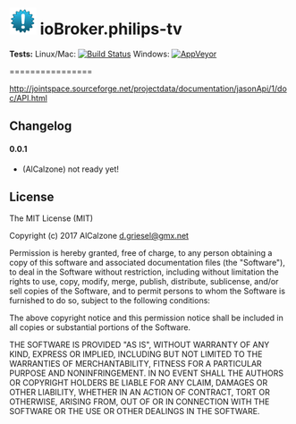 ![Logo](admin/philips-tv.png)
ioBroker.philips-tv
=================

**Tests:** Linux/Mac: [![Build Status](https://travis-ci.org/AlCalzone/ioBroker.philips-tv.svg?branch=master)](https://travis-ci.org/AlCalzone/ioBroker.philips-tv) 
Windows: [![AppVeyor](https://ci.appveyor.com/api/projects/status/github/AlCalzone/ioBroker.philips-tv?branch=master&svg=true)](https://ci.appveyor.com/project/AlCalzone/ioBroker-philips-tv/)

================

http://jointspace.sourceforge.net/projectdata/documentation/jasonApi/1/doc/API.html

## Changelog

#### 0.0.1
* (AlCalzone) not ready yet!

## License
The MIT License (MIT)

Copyright (c) 2017 AlCalzone <d.griesel@gmx.net>

Permission is hereby granted, free of charge, to any person obtaining a copy
of this software and associated documentation files (the "Software"), to deal
in the Software without restriction, including without limitation the rights
to use, copy, modify, merge, publish, distribute, sublicense, and/or sell
copies of the Software, and to permit persons to whom the Software is
furnished to do so, subject to the following conditions:

The above copyright notice and this permission notice shall be included in
all copies or substantial portions of the Software.

THE SOFTWARE IS PROVIDED "AS IS", WITHOUT WARRANTY OF ANY KIND, EXPRESS OR
IMPLIED, INCLUDING BUT NOT LIMITED TO THE WARRANTIES OF MERCHANTABILITY,
FITNESS FOR A PARTICULAR PURPOSE AND NONINFRINGEMENT. IN NO EVENT SHALL THE
AUTHORS OR COPYRIGHT HOLDERS BE LIABLE FOR ANY CLAIM, DAMAGES OR OTHER
LIABILITY, WHETHER IN AN ACTION OF CONTRACT, TORT OR OTHERWISE, ARISING FROM,
OUT OF OR IN CONNECTION WITH THE SOFTWARE OR THE USE OR OTHER DEALINGS IN
THE SOFTWARE.
